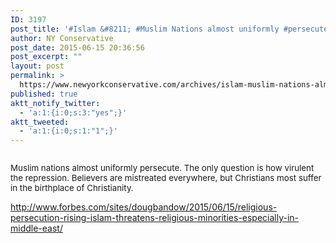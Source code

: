 ```yaml
---
ID: 3197
post_title: '#Islam &#8211; #Muslim Nations almost uniformly #persecute #ReligiousFreedom #Persecution'
author: NY Conservative
post_date: 2015-06-15 20:36:56
post_excerpt: ""
layout: post
permalink: >
  https://www.newyorkconservative.com/archives/islam-muslim-nations-almost-uniformly-persecute-religiousfreedom-persecution/
published: true
aktt_notify_twitter:
  - 'a:1:{i:0;s:3:"yes";}'
aktt_tweeted:
  - 'a:1:{i:0;s:1:"1";}'
---
```

<p><img src="http://www.newyorkconservative.com/wp-content/uploads/2015/06/061615_0036_IslamMusli1.jpg" alt="" />
	</p><p><span style="font-size:10pt">Muslim nations almost uniformly persecute. The only question is how virulent the repression. Believers are mistreated everywhere, but Christians most suffer in the birthplace of Christianity.
</span></p><p><a href="http://www.forbes.com/sites/dougbandow/2015/06/15/religious-persecution-rising-islam-threatens-religious-minorities-especially-in-middle-east/">http://www.forbes.com/sites/dougbandow/2015/06/15/religious-persecution-rising-islam-threatens-religious-minorities-especially-in-middle-east/</a>
	</p>